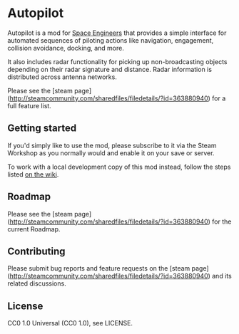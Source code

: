 # Autopilot
Autopilot is a mod for [Space Engineers](http://www.spaceengineersgame.com/)
that provides a simple interface for automated sequences of piloting actions
like navigation, engagement, collision avoidance, docking, and more.

It also includes radar functionality for picking up non-broadcasting objects
depending on their radar signature and distance. Radar information is
distributed across antenna networks.

Please see the [steam page]
(http://steamcommunity.com/sharedfiles/filedetails/?id=363880940) for a full
feature list.

## Getting started
If you'd simply like to use the mod, please subscribe to it via the Steam
Workshop as you normally would and enable it on your save or server.

To work with a local development copy of this mod instead, follow the steps
listed [on the wiki](https://github.com/Rynchodon/Autopilot/wiki/Developing-in-Autopilot).

## Roadmap

Please see the [steam page]
(http://steamcommunity.com/sharedfiles/filedetails/?id=363880940) for the
current Roadmap.

## Contributing

Please submit bug reports and feature requests on the [steam page]
(http://steamcommunity.com/sharedfiles/filedetails/?id=363880940) and its related
discussions.

## License
CC0 1.0 Universal (CC0 1.0), see LICENSE.
